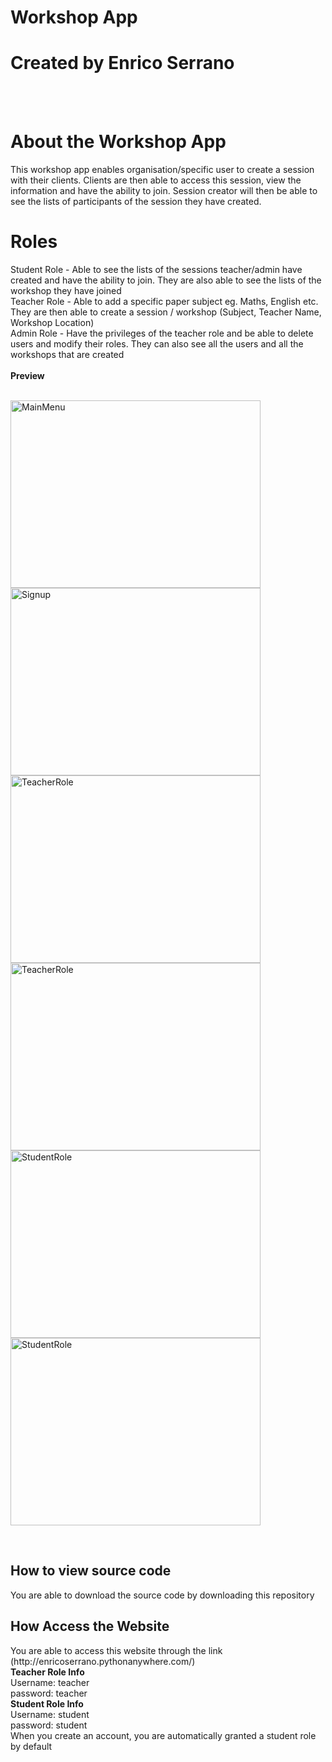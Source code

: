# Workshop App
<h1>Created by Enrico Serrano</h1>
<br>
<br>
<h1>About the Workshop App</h1>
This workshop app enables organisation/specific user to create a session with their clients. Clients are then able to access this session, view the information and have the ability to join. Session creator will then be able to see the lists of participants of the session they have created. 
<br>
<h1>Roles</h1>
Student Role - Able to see the lists of the sessions teacher/admin have created and have the ability to join. They are also able to see the lists of the workshop they have joined
<br>
Teacher Role - Able to add a specific paper subject eg. Maths, English etc. They are then able to create a session / workshop (Subject, Teacher Name, Workshop Location)
<br>
Admin Role - Have the privileges of the teacher role and be able to delete users and modify their roles. They can also see all the users and all the workshops that are created
<br>
<br>
<b>Preview</b>
<br>
<br>
<p float="left">
<img alt="MainMenu" src="https://user-images.githubusercontent.com/69224805/139033583-83b5566c-f3f3-4edf-9f66-7c43711f81ae.png" height="300" width="400">
<img alt="Signup" src="https://user-images.githubusercontent.com/69224805/139033657-35557a49-aee8-45fd-b0ed-1b1aa35dd785.png" height="300" width="400">
<img alt="TeacherRole" src="https://user-images.githubusercontent.com/69224805/139033807-8c307d7d-9d22-401b-b974-1f56e256ea91.png" height="300" width="400">
<img alt="TeacherRole" src="https://user-images.githubusercontent.com/69224805/139033957-ee41f068-6b1d-4bc7-88a3-1aa44a83cbf6.png" height="300" width="400">
<img alt="StudentRole" src="https://user-images.githubusercontent.com/69224805/139034112-bb7086db-6de4-4b97-87a2-22108bd24745.png" height="300" width="400">
<img alt="StudentRole" src="https://user-images.githubusercontent.com/69224805/139034168-675054e8-cb0f-4b82-ac38-23b89b51288e.png" height="300" width="400">
</p>
<br>
<h2>How to view source code</h2>
You are able to download the source code by downloading this repository
<br>
<h2>How Access the Website</h2>
You are able to access this website through the link (http://enricoserrano.pythonanywhere.com/)
<br>
<b>Teacher Role Info</b>
<br>
Username: teacher
<br>
password: teacher
<br>
<b>Student Role Info</b>
<br>
Username: student
<br>
password: student
<br>
When you create an account, you are automatically granted a student role by default
<br>
